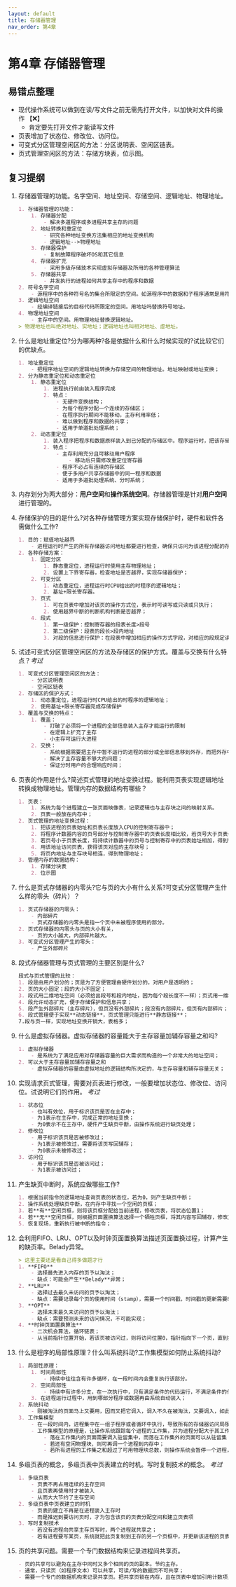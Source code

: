 ```yaml
---
layout: default
title: 存储器管理
nav_order: 第4章
---
```


# 第4章 存储器管理

## 易错点整理

- 现代操作系统可以做到在读/写文件之前无需先打开文件，以加快对文件的操作 【❌】
  - 肯定要先打开文件才能读写文件
- 页表增加了状态位、修改位、访问位。
- 可变式分区管理空闲区的方法：分区说明表、空闲区链表。
- 页式管理空闲区的方法：存储方块表，位示图。

## 复习提纲


1. 存储器管理的功能。名字空间、地址空间、存储空间、逻辑地址、物理地址。

    ```markdown
    1. 存储器管理的功能：
        1. 存储器分配
            - 解决多道程序或多进程共享主存的问题
        2. 地址转换和重定位
            - 研究各种地址变换方法集相应的地址变换机构
            - 逻辑地址-->物理地址
        3. 存储器保护
            - 复制故障程序破坏OS和其它信息
        4. 存储器扩充
            - 采用多级存储技术实现虚拟存储器及所用的各种管理算法
        5. 存储器共享
            - 并发执行的进程如何共享主存中的程序和数据
    2. 符号名字空间
        - 源程序中的各种符号名的集合所限定的空间。如源程序中的数据和子程序通常是用符号名进行访问的。
    3. 逻辑地址空间
        - 经编译链接后的目标代码所限定的空间。用地址吗替换符号地址。
    4. 物理地址空间
        - 主存中的空间。用物理地址替换逻辑地址。
    > 物理地址也叫绝对地址、实地址；逻辑地址也叫相对地址、虚地址。
    ```

2. 什么是地址重定位?分为哪两种?各是依据什么和什么时候实现的?试比较它们的优缺点。

    ```markdown
    1. 地址重定位
        - 把程序地址空间的逻辑地址转换为存储空间的物理地址。地址映射或地址变换；
    2. 分为静态重定位和动态重定位
        1. 静态重定位
            1. 进程执行前由装入程序完成
            2. 特点：
                - 无硬件变换结构；
                - 为每个程序分配一个连续的存储区；
                - 在程序执行期间不能移动，主存利用率低；
                - 难以做到程序和数据的共享；
                - 适用于单道批处理系统；
        2. 动态重定位
            1. 装入程序把程序和数据原样装入到已分配的存储区中。程序运行时，把该存储区的起始地址送入重定位寄存去，由硬件实现地址变换。
            2. 特点：
                - 主存利用充分且可移动用户程序
                    - 移动后只需修改重定位寄存器
                - 程序不必占有连续的存储区
                - 便于多用户共享存储器中的同一程序和数据
                - 适用于多道批处理系统、分时系统；
    ```

3. 内存划分为两大部分：**用户空间**和**操作系统空间**。存储器管理是针对**用户空间**进行管理的。

4. 存储保护的目的是什么?对各种存储管理方案实现存储保护时，硬件和软件各需做什么工作?

    ```markdown
    1. 目的：赋值地址越界
        - 进程运行时产生的所有存储器访问地址都要进行检查，确保只访问为该进程分配的存储区域；
    2. 各种存储方案：
        1. 固定分区
            1. 静态重定位，进程运行时使用主存物理地址；
            2. 设置上下界寄存器，检查地址是否越界，实现存储器保护；
        2. 可变分区
            1. 动态重定位，进程运行时CPU给出的时程序的逻辑地址；
            2. 基址+限长寄存器。
        3. 页式
            1. 可在页表中增加对该页的操作方式位，表示时可读写或只读或只执行；
            2. 使用越界中断的判断机构判断是否越界；
        4. 段式
            1. 第一级保护：控制寄存器的段表长度>段号
            2. 第二级保护：段表的段长>段内地址
            3. 对段的信息进行保护：在段表中增加相应的操作方式字段，对相应的段规定读、写、执行操作权限
    ```

5. 试述可变式分区管理空闲区的方法及存储区的保护方式。覆盖与交换有什么特点？*考过*

    ```markdown
    1. 可变式分区管理空闲区的方法：
        - 分区说明表
        - 空闲区链表
    2. 存储区的保护方式：
        1. 动态重定位，进程运行时CPU给出的时程序的逻辑地址；
        2. 使用基址+限长寄存器完成存储保护
    3. 覆盖与交换的特点：
        1. 覆盖：
            - 打破了必须将一个进程的全部信息装入主存才能运行的限制
            - 在逻辑上扩充了主存
            - 小主存可运行大进程
        2. 交换：
            - 系统根据需要把主存中暂不运行的进程的部分或全部信息移到外存，而把外存中的进程移到主存并投入运行；
            - 解决了主存容量不够大的问题；
            - 保证分时用户的合理响应时间；
    ```

6. 页表的作用是什么?简述页式管理的地址变换过程。能利用页表实现逻辑地址转换成物理地址。管理内存的数据结构有哪些？

    ```markdown
    1. 页表：
        1. 系统为每个进程建立一张页面映像表，记录逻辑也与主存块之间的映射关系。
        2. 页表一般放在内存中；
    2. 页式管理的地址变换过程：
        1. 把该进程的页表始址和页表长度放入CPU的控制寄存器中；
        2. 将程序计数器内容的页号部分与控制寄存器中的页表长度相比较，若页号大于页表长度，则产生越界中断；
        3. 若页号小于页表长度，将持续计数器中的页号与控制寄存中的页表始址相加，得到该访问操作所在页号在页表中的入口地址。这里的加时根据页表项占用的字节数决定的；
        4. 用该地址访问页表，获得该页对应的主存块号；
        5. 将页内地址与主存块号相连，得到物理地址；
    3. 管理内存的数据结构：
        1. 存储分块表
        2. 位示图
    ```

7. 什么是页式存储器的内零头?它与页的大小有什么关系?可变式分区管理产生什么样的零头（碎片）？

    ```markdown
    1. 页式存储器的内零头：
        - 内部碎片
        - 页式存储器的内零头是指一个页中未被程序使用的部分。
    2. 页式存储器的内零头与页的大小有关，
        - 页的大小越大，内部碎片越大。
    3. 可变式分区管理产生的零头：
        - 产生外部碎片
    ```

8. 段式存储器管理与页式管理的主要区别是什么?

    ```markdown
    段式与页式管理的比较：
    1. 段是由用户划分的；页是为了方便管理由硬件划分的，对用户是透明的；
    2. 页的大小固定；段的大小不固定；
    3. 段式用二维地址空间（必须给出段号和段内地址，因为每个段长度不一样）；页式用一维地址空间（给出地址可以算出页号和页内地址）；
    4. 段允许动态扩充，便于存储保护和信息共享；
    5. 段产生外部碎片（主存碎片），但页没有外部碎片；段没有内部碎片，但页有内部碎片；
    6. 段式管理便于实现**动态链接**，页式管理只能进行**静态链接**；
    7.段与页一样，实现地址变换开销大，表格多；
    ```

9. 什么是虚拟存储器。虚拟存储器的容量能大于主存容量加辅存容量之和吗?

    ```markdown
    1. 虚拟存储器
        - 是系统为了满足应用对存储器容量的巨大需求而构造的一个非常大的地址空间；
    2. 可以大于主存容量加辅存容量之和
        - 虚拟存储器的容量由虚拟地址的逻辑结构所决定的，与主存容量和辅存容量无关；
    ```

10. 实现请求页式管理，需要对页表进行修改，一般要增加状态位、修改位、访问位。试说明它们的作用。 *考过*

    ```markdown
    1. 状态位
        - 也叫有效位，用于标识该页是否在主存中；
        - 为1表示在主存中，完成正常的地址变换；
        - 为0表示不在主存中，硬件产生缺页中断，由操作系统进行缺页处理；
    2. 修改位
        - 用于标识该页是否被修改过；
        - 为1表示被修改过，需要将该页写回辅存；
        - 为0表示未被修改过；
    3. 访问位
        - 用于标识该页是否被访问过；
        - 为1表示被访问过；
    ```


11. 产生缺页中断时，系统应做哪些工作? 

    ```markdown
    1. 根据当前指令的逻辑地址查询页表的状态位，若为0，则产生缺页中断；
    2. 操作系统处理缺页中断，在内存中寻找一个空闲的页框；
    3. 若**有**空闲页框，则将该页框分配给当前进程，修改页表，将状态位置1；
    4. 若**无**空闲页框，则根据页面置换算法选择一个牺牲页框，将其内容写回辅存，修改页表，将状态位置0；调入所需的页，修改页表，将状态位置1；之后还要修改相应的页表和内存分配表；
    5. 恢复现场，重新执行被中断的指令；   
    ```

12. 会利用FIFO、LRU、OPT以及时钟页面置换算法描述页面置换过程，计算产生的缺页率。Belady异常。

    ```markdown
    > 这里主要还是看自己得多做题才行
    1. **FIFO**
        - 选择最先进入内存的页予以淘汰；
        - 缺点：可能会产生**Belady**异常；
    2. **LRU**
        - 选择过去最久未访问的页予以淘汰；
        - 缺点：需要记录每个页的使用时间（stamp），需要一个时间戳，时间戳的更新需要时间；
    3. **OPT**
        - 选择未来最久未访问的页予以淘汰；
        - 缺点：需要预测未来的访问情况，不可能实现；
    4. **时钟页面置换算法**
        - 二次机会算法，循环链表；
        - 从当前指针位置开始，若该页被访问过，则将访问位置0，指针指向下一个页，直到找到一个访问位置为0的页，将其淘汰；
    ```

13. 什么是程序的局部性原理？什么叫系统抖动?工作集模型如何防止系统抖动?

    ```markdown
    1. 局部性原理：
        1. 时间局部性
            - 持续中往往含有许多循环，在一段时间内会重复执行该部分。
        2. 空间局部性
            - 持续中有许多分支，在一次执行中，只有满足条件的代码运行，不满足条件的代码不运行。即使顺序执行持续，程序的弟子域在短时间内页变化不大；
        3. 在进程运行过程中，用到哪部分程序或数据再由系统自动装入；
    2. 系统抖动
        - 刚被淘汰的页面马上又要用，因而又把它调入，调入不久在被淘汰，又要调入，如此频繁地调入调出，降低了系统的处理效率；
    3. 工作集模型
        - 在一段时间内，进程集中在一组子程序或者循环中执行，导致所有的存储器访问局限于进程地址空间的一个固定的子集；
        - 工作集模型的原理是，让操作系统跟踪每个进程的工作集，并为进程分配大于其工作集的物理块。
            - 落在工作集内的页面需要调入驻留集中，而落在工作集外的页面可以从驻留集（分配给进程的物理块数）中换出；
            - 若还有空闲物理块，则可再调一个进程到内存中；
            - 若所有进程的工作集之和超过了可用物理块总数，则操作系统会暂停一个进程，将其页面调出并将物理块分配给其它进程，防止出现抖动现象；
    ```


14. 多级页表的概念，多级页表中页表建立的时机。写时复制技术的概念。 *考过*

    ```markdown
    1. 多级页表
        - 页表不再占用连续的主存空间
        - 且页表再使用时才被装入
        - 从而大大节约了主存空间
    2. 多级页表中页表建立的时机
        - 页表的建立不再是在进程装入主存时
        - 而是推迟到要访问页时，才为包含该页的页表分配空间和建立页表项
    3. 写时复制技术
        - 若没有进程向共享主存页写时，两个进程就共享之；
        - 若有进程要写某页，系统就把此页复制到主存的另一个页框中，并更新该进程的页表，使之指向此复制的页框，且设置该页为可读/写；
    ```


15. 页的共享问题。需要一个专门数据结构来记录进程间共享页。

    ```markdown
    - 页的共享可以避免在主存中同时又多个相同的页的副本。节约主存。
    - 通常，只读页（如程序文本）可以共享，可读/写的数据页不可共享；
    - 需要一个专门的数据机构来记录共享页。把共享页锁在内存，且在页表中增加引用计数项，仅当其引用计数为0时，才允许调出或释放盘空间。
    ```